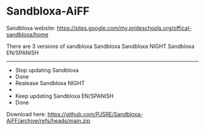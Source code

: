 # Sandbloxa-AiFF

Sandbloxa website:
https://sites.google.com/my.prideschools.org/offical-sandbloxa/home

There are 3 versions of sandbloxa
 Sandbloxa
 Sandbloxa NIGHT
 Sandbloxa EN/SPANISH
 
 ----------------------
 - Stop updating Sandbloxa
 - Done
 - Realease Sandbloxa NIGHT
 - 
 - Keep updating Sandbloxa EN/SPANISH
 - Done
 
Download here:
https://github.com/PJSRE/Sandbloxa-AiFF/archive/refs/heads/main.zip
